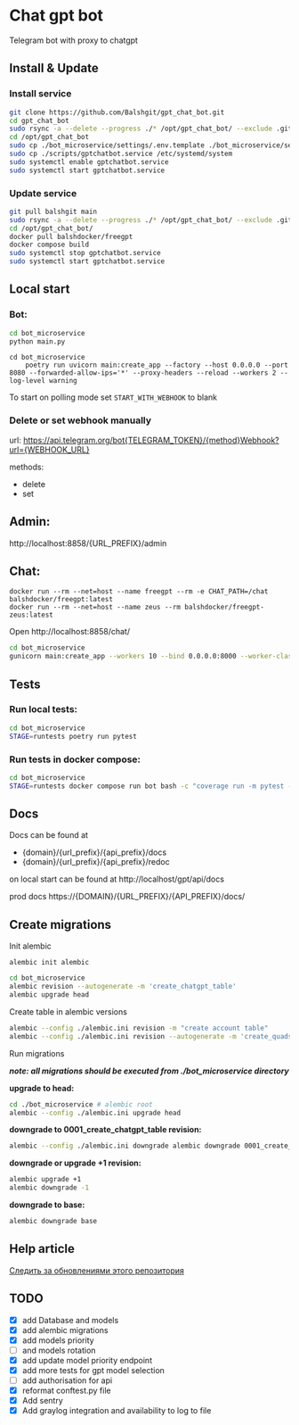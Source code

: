 # Chat gpt bot
Telegram bot with proxy to chatgpt

## Install & Update

### Install service

```bash
git clone https://github.com/Balshgit/gpt_chat_bot.git
cd gpt_chat_bot
sudo rsync -a --delete --progress ./* /opt/gpt_chat_bot/ --exclude .git
cd /opt/gpt_chat_bot
sudo cp ./bot_microservice/settings/.env.template ./bot_microservice/settings/.env
sudo cp ./scripts/gptchatbot.service /etc/systemd/system
sudo systemctl enable gptchatbot.service
sudo systemctl start gptchatbot.service
```

### Update service

```bash
git pull balshgit main
sudo rsync -a --delete --progress ./* /opt/gpt_chat_bot/ --exclude .git
cd /opt/gpt_chat_bot/
docker pull balshdocker/freegpt
docker compose build
sudo systemctl stop gptchatbot.service
sudo systemctl start gptchatbot.service
```

## Local start

### Bot:

```bash
cd bot_microservice
python main.py
```

```shell
cd bot_microservice
	poetry run uvicorn main:create_app --factory --host 0.0.0.0 --port 8080 --forwarded-allow-ips='*' --proxy-headers --reload --workers 2 --log-level warning
```

To start on polling mode set `START_WITH_WEBHOOK` to blank


### Delete or set webhook manually

url: https://api.telegram.org/bot{TELEGRAM_TOKEN}/{method}Webhook?url={WEBHOOK_URL}

methods:
- delete
- set


## Admin:

http://localhost:8858/{URL_PREFIX}/admin


## Chat:

```shell
docker run --rm --net=host --name freegpt --rm -e CHAT_PATH=/chat balshdocker/freegpt:latest
docker run --rm --net=host --name zeus --rm balshdocker/freegpt-zeus:latest
```
Open http://localhost:8858/chat/


```bash
cd bot_microservice
gunicorn main:create_app --workers 10 --bind 0.0.0.0:8000 --worker-class uvicorn.workers.UvicornWorker --timeout 150 --max-requests 2000 --max-requests-jitter 400
```


## Tests

### Run local tests:
```bash
cd bot_microservice
STAGE=runtests poetry run pytest
```

### Run tests in docker compose:
```bash
cd bot_microservice
STAGE=runtests docker compose run bot bash -c "coverage run -m pytest -vv --exitfirst && poetry run coverage report"
```

## Docs
Docs can be found at

- {domain}/{url_prefix}/{api_prefix}/docs
- {domain}/{url_prefix}/{api_prefix}/redoc

on local start can be found at http://localhost/gpt/api/docs

prod docs https://{DOMAIN}/{URL_PREFIX}/{API_PREFIX}/docs/


## Create migrations

Init alembic

    alembic init alembic


```bash
cd bot_microservice
alembic revision --autogenerate -m 'create_chatgpt_table'
alembic upgrade head
```


Create table in alembic versions

```bash
alembic --config ./alembic.ini revision -m "create account table"
alembic --config ./alembic.ini revision --autogenerate -m 'create_quads_table'
```



Run migrations

***note: all migrations should be executed from ./bot_microservice directory***

**upgrade to head:**
```bash
cd ./bot_microservice # alembic root
alembic --config ./alembic.ini upgrade head
```

**downgrade to 0001_create_chatgpt_table revision:**
```bash
alembic --config ./alembic.ini downgrade alembic downgrade 0001_create_chatgpt_table
```

**downgrade or upgrade +1 revision:**
```bash
alembic upgrade +1
alembic downgrade -1
```

**downgrade to base:**
```bash
alembic downgrade base
```

## Help article

[Следить за обновлениями этого репозитория](https://github.com/fantasy-peak/cpp-freegpt-webui)


## TODO

- [x] add Database and models
- [x] add alembic migrations
- [x] add models priority 
- [ ] and models rotation
- [x] add update model priority endpoint
- [x] add more tests for gpt model selection
- [ ] add authorisation for api
- [x] reformat conftest.py file
- [x] Add sentry
- [x] Add graylog integration and availability to log to file
